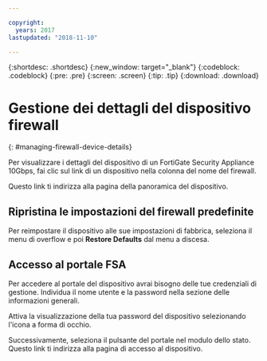 ```yaml
---

copyright:
  years: 2017
lastupdated: "2018-11-10"

---
```


{:shortdesc: .shortdesc}
{:new_window: target="_blank"}
{:codeblock: .codeblock}
{:pre: .pre}
{:screen: .screen}
{:tip: .tip}
{:download: .download}

# Gestione dei dettagli del dispositivo firewall
{: #managing-firewall-device-details}

Per visualizzare i dettagli del dispositivo di un FortiGate Security Appliance 10Gbps, fai clic sul link di un dispositivo nella colonna del nome del firewall. 

Questo link ti indirizza alla pagina della panoramica del dispositivo.

## Ripristina le impostazioni del firewall predefinite

Per reimpostare il dispositivo alle sue impostazioni di fabbrica, seleziona il menu di overflow e poi **Restore Defaults** dal menu a discesa.

## Accesso al portale FSA

Per accedere al portale del dispositivo avrai bisogno delle tue credenziali di gestione. Individua il nome utente e la password nella sezione delle informazioni generali. 

Attiva la visualizzazione della tua password del dispositivo selezionando l'icona a forma di occhio.

Successivamente, seleziona il pulsante del portale nel modulo dello stato. Questo link ti indirizza alla pagina di accesso al dispositivo.
